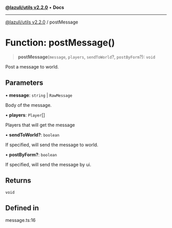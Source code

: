 [**@lazuli/utils v2.2.0**](../README.md) • **Docs**

***

[@lazuli/utils v2.2.0](../globals.md) / postMessage

# Function: postMessage()

> **postMessage**(`message`, `players`, `sendToWorld`?, `postByForm`?): `void`

Post a message to world.

## Parameters

• **message**: `string` \| `RawMessage`

Body of the message.

• **players**: `Player`[]

Players that will get the message

• **sendToWorld?**: `boolean`

If specified, will send the message to world.

• **postByForm?**: `boolean`

If specified, will send the message by ui.

## Returns

`void`

## Defined in

message.ts:16
